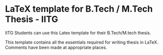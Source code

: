 # LaTeX template for B.Tech / M.Tech Thesis - IITG


IITG Students can use this Latex template for their B.Tech/M.tech thesis.

This template contains all the essentials required for writing thesis in LaTeX.
Comments have been made at appropriate places.
